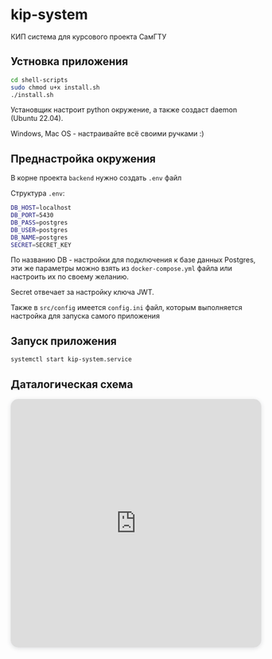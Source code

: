 # kip-system

КИП система для курсового проекта СамГТУ

## Устновка приложения

```bash
cd shell-scripts
sudo chmod u+x install.sh
./install.sh
```

Установщик настроит python окружение, а также создаст daemon (Ubuntu 22.04).

Windows, Mac OS - настраивайте всё своими ручками :)

## Преднастройка окружения

В корне проекта `backend` нужно создать `.env` файл

Структура `.env`:

```bash
DB_HOST=localhost
DB_PORT=5430
DB_PASS=postgres
DB_USER=postgres
DB_NAME=postgres
SECRET=SECRET_KEY
```

По названию DB - настройки для подключения к базе данных Postgres, эти же параметры можно взять из `docker-compose.yml` файла или настроить их по своему желанию.

Secret отвечает за настройку ключа JWT.

Также в `src/config` имеется `config.ini` файл, которым выполняется настройка для запуска самого приложения

## Запуск приложения

```bash
systemctl start kip-system.service
```

## Даталогическая схема

<iframe width="100%" height="500px" style="box-shadow: 0 2px 8px 0 rgba(63,69,81,0.16); border-radius:15px;" allowtransparency="true" allowfullscreen="true" scrolling="no" title="Embedded DrawSQL IFrame" frameborder="0" src="https://drawsql.app/teams/nia/diagrams/kursovaya/embed"></iframe>
